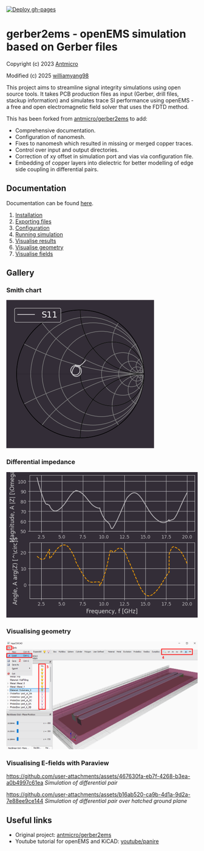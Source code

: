 [![Deploy gh-pages](https://github.com/williamyang98/gerber2ems/actions/workflows/hugo-deploy.yml/badge.svg)](https://github.com/williamyang98/gerber2ems/actions/workflows/hugo-deploy.yml)

# gerber2ems - openEMS simulation based on Gerber files

Copyright (c) 2023 [Antmicro](https://www.antmicro.com)

Modified (c) 2025 [williamyang98](https://github.com/williamyang98)

This project aims to streamline signal integrity simulations using open source tools.
It takes PCB production files as input (Gerber, drill files, stackup information) and simulates trace SI performance using openEMS - a free and open electromagnetic field solver that uses the FDTD method.

This has been forked from [antmicro/gerber2ems](https://github.com/antmicro/gerber2ems) to add:
- Comprehensive documentation.
- Configuration of nanomesh.
- Fixes to nanomesh which resulted in missing or merged copper traces.
- Control over input and output directories.
- Correction of xy offset in simulation port and vias via configuration file.
- Embedding of copper layers into dielectric for better modelling of edge side coupling in differential pairs.

## Documentation
Documentation can be found [here](https://williamyang98.github.io/gerber2ems/docs/).

1. [Installation](https://williamyang98.github.io/gerber2ems/docs/installation)
2. [Exporting files](https://williamyang98.github.io/gerber2ems/docs/export_pcb)
3. [Configuration](https://williamyang98.github.io/gerber2ems/docs/configuration)
4. [Running simulation](https://williamyang98.github.io/gerber2ems/docs/running)
5. [Visualise results](https://williamyang98.github.io/gerber2ems/docs/visualise_results)
6. [Visualise geometry](https://williamyang98.github.io/gerber2ems/docs/visualise_geometry) 
7. [Visualise fields](https://williamyang98.github.io/gerber2ems/docs/visualise_fields) 

## Gallery
### Smith chart
![results_S_11_smith.png](./docs/static/images/results_S_11_smith.png)

### Differential impedance
![results_Z_diff_A.png](./docs/static/images/results_Z_diff_A.png)

### Visualising geometry
![appcxcad_usage.png](./docs/static/images/appcxcad_usage.png)

### Visualising E-fields with Paraview
https://github.com/user-attachments/assets/467630fa-eb7f-4268-b3ea-a0b4997c61ea
*Simulation of differential pair*

https://github.com/user-attachments/assets/b16ab520-ca9b-4d1a-9d2a-7e88ee9ce144
*Simulation of differential pair over hatched ground plane*

## Useful links
- Original project: [antmicro/gerber2ems](https://github.com/antmicro/gerber2ems)
- Youtube tutorial for openEMS and KiCAD: [youtube/panire](https://www.youtube.com/watch?v=VcJqhsbzR3c)
